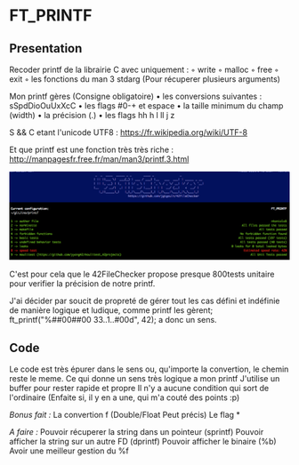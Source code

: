 FT_PRINTF
===

Presentation
-
Recoder printf de la librairie C avec uniquement :
◦ write
◦ malloc
◦ free
◦ exit
◦ les fonctions du man 3 stdarg (Pour récuperer plusieurs arguments)

Mon printf gères (Consigne obligatoire)
• les conversions suivantes : sSpdDioOuUxXcC
• les flags #0-+ et espace
• la taille minimum du champ (width)
• la précision (.)
• les flags hh h l ll j z

S && C etant l'unicode UTF8 : https://fr.wikipedia.org/wiki/UTF-8

Et que printf est une fonction très très riche : http://manpagesfr.free.fr/man/man3/printf.3.html

![42fc](https://github.com/Jino42/ft_printf/blob/master/pic/42fs.png)

C'est pour cela que le 42FileChecker propose presque 800tests unitaire pour verifier la précision de notre printf.

J'ai décider par soucit de propreté de gérer tout les cas défini et indéfinie de manière logique et ludique, comme printf les gèrent;
ft_printf("%##00##00 33..1..#00d", 42); a donc un sens.

Code
-
Le code est très épurer dans le sens ou, qu'importe la convertion, le chemin reste le meme. Ce qui donne un sens très logique a mon printf
J'utilise un buffer pour rester rapide et propre
Il n'y a aucune condition qui sort de l'ordinaire (Enfaite si, il y en a une, qui m'a couté des points :p)

*Bonus fait :*
La convertion f (Double/Float Peut précis)
Le flag *

*A faire :*
Pouvoir récuperer la string dans un pointeur (sprintf)
Pouvoir afficher la string sur un autre FD (dprintf)
Pouvoir afficher le binaire (%b)
Avoir une meilleur gestion du %f
